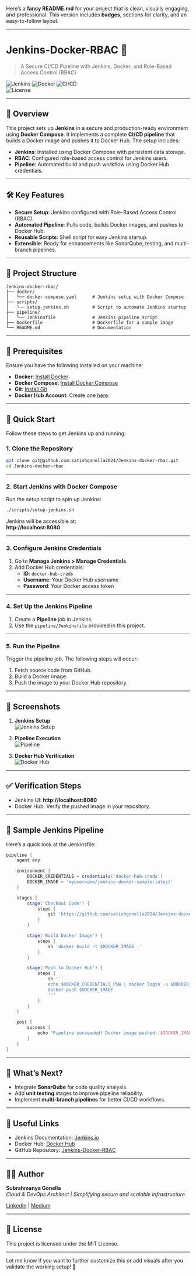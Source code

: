 Here’s a **fancy README.md** for your project that is clean, visually engaging, and professional. This version includes **badges**, sections for clarity, and an easy-to-follow layout.

---

# **Jenkins-Docker-RBAC 🚀**  
> A Secure CI/CD Pipeline with Jenkins, Docker, and Role-Based Access Control (RBAC)  

![Jenkins](https://img.shields.io/badge/Jenkins-lts-blue) ![Docker](https://img.shields.io/badge/Docker-20.10.7-blue) ![CI/CD](https://img.shields.io/badge/CI/CD-DevOps-brightgreen)  
![License](https://img.shields.io/badge/License-MIT-lightgrey)  

---

## **🚀 Overview**  

This project sets up **Jenkins** in a secure and production-ready environment using **Docker Compose**. It implements a complete **CI/CD pipeline** that builds a Docker image and pushes it to Docker Hub. The setup includes:  

- **Jenkins**: Installed using Docker Compose with persistent data storage.  
- **RBAC**: Configured role-based access control for Jenkins users.  
- **Pipeline**: Automated build and push workflow using Docker Hub credentials.  

---

## **🛠️ Key Features**  

- **Secure Setup**: Jenkins configured with Role-Based Access Control (RBAC).  
- **Automated Pipeline**: Pulls code, builds Docker images, and pushes to Docker Hub.  
- **Reusable Scripts**: Shell script for easy Jenkins startup.  
- **Extensible**: Ready for enhancements like SonarQube, testing, and multi-branch pipelines.  

---

## **📂 Project Structure**  

```plaintext
Jenkins-docker-rbac/
├── docker/
│   └── docker-compose.yaml      # Jenkins setup with Docker Compose
├── scripts/
│   └── setup-jenkins.sh         # Script to automate Jenkins startup
├── pipeline/
│   └── Jenkinsfile              # Jenkins pipeline script
├── Dockerfile                   # Dockerfile for a sample image
└── README.md                    # Documentation
```

---

## **🔧 Prerequisites**  

Ensure you have the following installed on your machine:  
- **Docker**: [Install Docker](https://docs.docker.com/get-docker/)  
- **Docker Compose**: [Install Docker Compose](https://docs.docker.com/compose/install/)  
- **Git**: [Install Git](https://git-scm.com/)  
- **Docker Hub Account**: Create one [here](https://hub.docker.com/).  

---

## **🚀 Quick Start**  

Follow these steps to get Jenkins up and running:

### **1. Clone the Repository**  

```bash
git clone git@github.com:satishgonella2024/Jenkins-docker-rbac.git
cd Jenkins-docker-rbac
```

---

### **2. Start Jenkins with Docker Compose**  

Run the setup script to spin up Jenkins:

```bash
./scripts/setup-jenkins.sh
```

Jenkins will be accessible at:  
**http://localhost:8080**  

---

### **3. Configure Jenkins Credentials**  

1. Go to **Manage Jenkins > Manage Credentials**.  
2. Add Docker Hub credentials:  
   - **ID**: `docker-hub-creds`  
   - **Username**: Your Docker Hub username  
   - **Password**: Your Docker access token  

---

### **4. Set Up the Jenkins Pipeline**  

1. Create a **Pipeline** job in Jenkins.  
2. Use the `pipeline/Jenkinsfile` provided in this project.  

---

### **5. Run the Pipeline**  

Trigger the pipeline job. The following steps will occur:  
1. Fetch source code from GitHub.  
2. Build a Docker image.  
3. Push the image to your Docker Hub repository.  

---

## **📸 Screenshots**  

1. **Jenkins Setup**  
   ![Jenkins Setup](https://via.placeholder.com/800x400.png?text=Jenkins+Setup)  

2. **Pipeline Execution**  
   ![Pipeline](https://via.placeholder.com/800x400.png?text=Jenkins+Pipeline+Running)  

3. **Docker Hub Verification**  
   ![Docker Hub](https://via.placeholder.com/800x400.png?text=Docker+Hub+Image+Push)  

---

## **✅ Verification Steps**  

- Jenkins UI: **http://localhost:8080**  
- Docker Hub: Verify the pushed image in your repository.  

---

## **📜 Sample Jenkins Pipeline**  

Here’s a quick look at the Jenkinsfile:  

```groovy
pipeline {
    agent any

    environment {
        DOCKER_CREDENTIALS = credentials('docker-hub-creds')
        DOCKER_IMAGE = 'myusername/jenkins-docker-sample:latest'
    }

    stages {
        stage('Checkout Code') {
            steps {
                git 'https://github.com/satishgonella2024/Jenkins-docker-rbac.git'
            }
        }

        stage('Build Docker Image') {
            steps {
                sh 'docker build -t $DOCKER_IMAGE .'
            }
        }

        stage('Push to Docker Hub') {
            steps {
                sh '''
                echo $DOCKER_CREDENTIALS_PSW | docker login -u $DOCKER_CREDENTIALS_USR --password-stdin
                docker push $DOCKER_IMAGE
                '''
            }
        }
    }

    post {
        success {
            echo "Pipeline succeeded! Docker image pushed: $DOCKER_IMAGE"
        }
    }
}
```

---

## **🚀 What’s Next?**  

- Integrate **SonarQube** for code quality analysis.  
- Add **unit testing** stages to improve pipeline reliability.  
- Implement **multi-branch pipelines** for better CI/CD workflows.  

---

## **🔗 Useful Links**  

- Jenkins Documentation: [Jenkins.io](https://www.jenkins.io)  
- Docker Hub: [Docker Hub](https://hub.docker.com/)  
- GitHub Repository: [Jenkins-Docker-RBAC](https://github.com/satishgonella2024/Jenkins-docker-rbac)  

---

## **🧑‍💻 Author**  

**Subrahmanya Gonella**  
*Cloud & DevOps Architect | Simplifying secure and scalable infrastructure*  

[LinkedIn](https://linkedin.com) | [Medium](https://medium.com)  

---

## **📄 License**  

This project is licensed under the MIT License.  

---

Let me know if you want to further customize this or add visuals after you validate the working setup! 🚀
